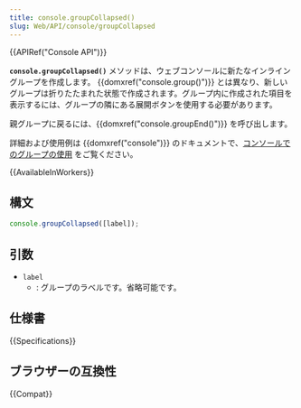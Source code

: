 ```yaml
---
title: console.groupCollapsed()
slug: Web/API/console/groupCollapsed
---
```

{{APIRef("Console API")}}

**`console.groupCollapsed()`** メソッドは、ウェブコンソールに新たなインライングループを作成します。 {{domxref("console.group()")}} とは異なり、新しいグループは折りたたまれた状態で作成されます。グループ内に作成された項目を表示するには、グループの隣にある展開ボタンを使用する必要があります。

親グループに戻るには、{{domxref("console.groupEnd()")}} を呼び出します。

詳細および使用例は {{domxref("console")}} のドキュメントで、[コンソールでのグループの使用](/ja/docs/Web/API/console#コンソールでのグループの使用) をご覧ください。

{{AvailableInWorkers}}

## 構文

```js
console.groupCollapsed([label]);
```

## 引数

- `label`
  - : グループのラベルです。省略可能です。

## 仕様書

{{Specifications}}

## ブラウザーの互換性

{{Compat}}
